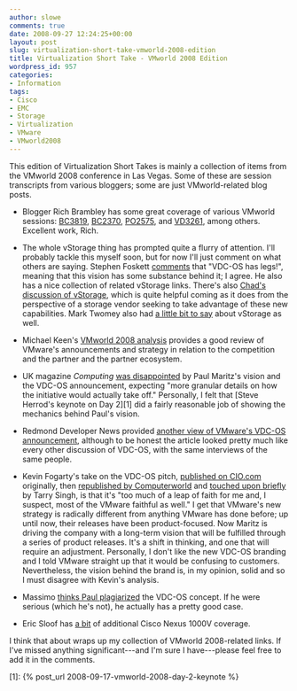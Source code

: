 ```yaml
---
author: slowe
comments: true
date: 2008-09-27 12:24:25+00:00
layout: post
slug: virtualization-short-take-vmworld-2008-edition
title: Virtualization Short Take - VMworld 2008 Edition
wordpress_id: 957
categories:
- Information
tags:
- Cisco
- EMC
- Storage
- Virtualization
- VMware
- VMworld2008
---
```


This edition of Virtualization Short Takes is mainly a collection of items from the VMworld 2008 conference in Las Vegas. Some of these are session transcripts from various bloggers; some are just VMworld-related blog posts.

* Blogger Rich Brambley has some great coverage of various VMworld sessions: [BC3819](http://vmetc.com/2008/09/16/re-architecting-data-protection-processes-with-data-deduplication-and-virtualization-technologies-bc3819/), [BC2370](http://vmetc.com/2008/09/19/enterprise-class-high-availability-and-disaster-recovery-and-management-for-vmware-esx-environments-bc2370/), [PO2575](http://vmetc.com/2008/09/19/deploying-vmware-in-a-linux-shop-po2575/), and [VD3261](http://vmetc.com/2008/09/20/vdi-versus-terminal-services-vd3261/), among others. Excellent work, Rich.

* The whole vStorage thing has prompted quite a flurry of attention. I'll probably tackle this myself soon, but for now I'll just comment on what others are saying. Stephen Foskett [comments](http://blog.fosketts.net/2008/09/19/what-vmware-vdc-os-vstorage/) that "VDC-OS has legs!", meaning that this vision has some substance behind it; I agree. He also has a nice collection of related vStorage links. There's also [Chad's discussion of vStorage](http://virtualgeek.typepad.com/virtual_geek/2008/09/so-what-does-vs.html), which is quite helpful coming as it does from the perspective of a storage vendor seeking to take advantage of these new capabilities. Mark Twomey also had [a little bit to say](http://storagezilla.typepad.com/storagezilla/2008/09/powerpath-for-vmware-and-a-few-random-thoughts.html) about vStorage as well.

* Michael Keen's [VMworld 2008 analysis](http://www.brianmadden.com/blog/MichaelKeen/VMWorld-2008-My-analysis-and-review) provides a good review of VMware's announcements and strategy in relation to the competition and the partner and the partner ecosystem.

* UK magazine _Computing_ [was disappointed](http://newsdesk.computing.co.uk/2008/09/virtually-disap.html) by Paul Maritz's vision and the VDC-OS announcement, expecting "more granular details on how the initiative would actually take off." Personally, I felt that [Steve Herrod's keynote on Day 2][1] did a fairly reasonable job of showing the mechanics behind Paul's vision.

* Redmond Developer News provided [another view of VMware's VDC-OS announcement](http://reddevnews.com/news/article.aspx?editorialsid=10197), although to be honest the article looked pretty much like every other discussion of VDC-OS, with the same interviews of the same people.

* Kevin Fogarty's take on the VDC-OS pitch, [published on CIO.com](http://cio.com/article/449670/VMware_Chief_Fails_Credibility_Test_in_Virtual_Data_Center_OS_Pitch) originally, then [republished by Computerworld](http://www.computerworld.com/action/article.do?command=viewArticleBasic&taxonomyName=Operating+Systems&articleId=9115043&taxonomyId=89&pageNumber=1) and [touched upon briefly](http://tarrysingh.blogspot.com/2008/09/vmwares-virtual-data-center-os-pitch.html) by Tarry Singh, is that it's "too much of a leap of faith for me and, I suspect, most of the VMware faithful as well." I get that VMware's new strategy is radically different from anything VMware has done before; up until now, their releases have been product-focused. Now Maritz is driving the company with a long-term vision that will be fulfilled through a series of product releases. It's a shift in thinking, and one that will require an adjustment. Personally, I don't like the new VDC-OS branding and I told VMware straight up that it would be confusing to customers. Nevertheless, the vision behind the brand is, in my opinion, solid and so I must disagree with Kevin's analysis.

* Massimo [thinks Paul plagiarized](http://it20.info/blogs/main/archive/2008/09/21/143.aspx) the VDC-OS concept. If he were serious (which he's not), he actually has a pretty good case.

* Eric Sloof has [a bit](http://www.ntpro.nl/blog/archives/666-Cisco-Nexus-1000V-Virtual-Switch.html) of additional Cisco Nexus 1000V coverage.

I think that about wraps up my collection of VMworld 2008-related links. If I've missed anything significant---and I'm sure I have---please feel free to add it in the comments.

[1]: {% post_url 2008-09-17-vmworld-2008-day-2-keynote %}
